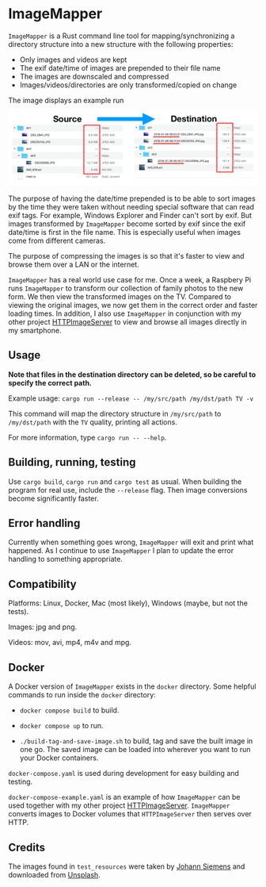 
# ImageMapper

`ImageMapper` is a Rust command line tool for mapping/synchronizing a directory structure into a new structure with the following properties:

- Only images and videos are kept
- The exif date/time of images are prepended to their file name
- The images are downscaled and compressed
- Images/videos/directories are only transformed/copied on change

The image displays an example run

![](Example.png)

The purpose of having the date/time prepended is to be able to sort images by the time they were taken without needing special software that can read exif tags. For example, Windows Explorer and Finder can't sort by exif. But images transformed by `ImageMapper` become sorted by exif since the exif date/time is first in the file name. This is especially useful when images come from different cameras.

The purpose of compressing the images is so that it's faster to view and browse them over a LAN or the internet.

`ImageMapper` has a real world use case for me. Once a week, a Raspbery Pi runs `ImageMapper` to transform our collection of family photos to the new form. We then view the transformed images on the TV. Compared to viewing the original images, we now get them in the correct order and faster loading times. In addition, I also use `ImageMapper` in conjunction with my other project [HTTPImageServer](https://github.com/osklunds/HTTPImageServer) to view and browse all images directly in my smartphone.

## Usage

**Note that files in the destination directory can be deleted, so be careful to specify the correct path.**

Example usage: `cargo run --release -- /my/src/path /my/dst/path TV -v`

This command will map the directory structure in `/my/src/path` to `/my/dst/path` with the `TV` quality, printing all actions.

For more information, type `cargo run -- --help`.

## Building, running, testing

Use `cargo build`, `cargo run` and `cargo test` as usual. When building the program for real use, include the `--release` flag. Then image conversions become significantly faster.

## Error handling

Currently when something goes wrong, `ImageMapper` will exit and print what happened. As I continue to use `ImageMapper` I plan to update the error handling to something appropriate.

## Compatibility

Platforms: Linux, Docker, Mac (most likely), Windows (maybe, but not the tests).

Images: jpg and png.

Videos: mov, avi, mp4, m4v and mpg.

## Docker

A Docker version of `ImageMapper` exists in the `docker` directory. Some helpful commands to run inside the `docker` directory:

- `docker compose build` to build.

- `docker compose up` to run.

- `./build-tag-and-save-image.sh` to build, tag and save the built image in one go. The saved image can be loaded into wherever you want to run your Docker containers.

`docker-compose.yaml` is used during development for easy building and testing.

`docker-compose-example.yaml` is an example of how `ImageMapper` can be used together with my other project [HTTPImageServer](https://github.com/osklunds/HTTPImageServer). `ImageMapper` converts images to Docker volumes that `HTTPImageServer` then serves over HTTP.

## Credits

The images found in `test_resources` were taken by [Johann Siemens](https://unsplash.com/@johannsiemens?utm_source=unsplash&utm_medium=referral&utm_content=creditCopyText) and downloaded from [Unsplash](https://unsplash.com/search/photos/tree?utm_source=unsplash&utm_medium=referral&utm_content=creditCopyText).

